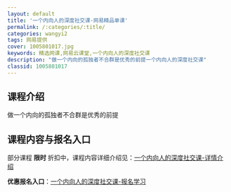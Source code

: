 ```yaml
---
layout: default
title: '一个内向人的深度社交课-网易精品单课'
permalink: /:categories/:title/
categories: wangyi2
tags: 网易提供
cover: 1005801017.jpg
keywords: 精选网课,网易云课堂,一个内向人的深度社交课
description: "做一个内向的孤独者不合群是优秀的前提一个内向人的深度社交课"
classid: 1005801017
---
```


## 课程介绍

做一个内向的孤独者不合群是优秀的前提

## 课程内容与报名入口

部分课程 **限时** 折扣中，课程内容详细介绍见：[一个内向人的深度社交课-详情介绍](https://study.163.com/course/introduction/1005801017.htm?share=1&shareId=1025206652&utm_campaign=share&utm_medium=iphoneShare&utm_source=&utm_u=1025206652)

**优惠报名入口**：[一个内向人的深度社交课-报名学习](https://study.163.com/course/introduction/1005801017.htm?share=1&shareId=1025206652&utm_campaign=share&utm_medium=iphoneShare&utm_source=&utm_u=1025206652)

